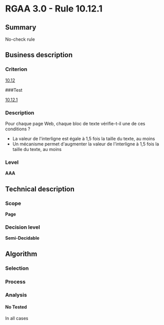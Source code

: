# RGAA 3.0 -  Rule 10.12.1

## Summary

No-check rule

## Business description

### Criterion

[10.12](http://disic.github.io/rgaa_referentiel_en/RGAA3.0_Criteria_English_version_v1.html#crit-10-12)

###Test

[10.12.1](http://disic.github.io/rgaa_referentiel_en/RGAA3.0_Criteria_English_version_v1.html#test-10-12-1)

### Description

Pour chaque page Web, chaque bloc de texte v&eacute;rifie-t-il une de ces conditions ? 
 
 *  La valeur de l'interligne est &eacute;gale &agrave; 1,5 fois la taille du texte, au moins 
 *  Un m&eacute;canisme permet d'augmenter la valeur de l'interligne &agrave; 1,5 fois la taille du texte, au moins 


### Level

**AAA**

## Technical description

### Scope

**Page**

### Decision level

**Semi-Decidable**

## Algorithm

### Selection

### Process

### Analysis

#### No Tested 

In all cases


